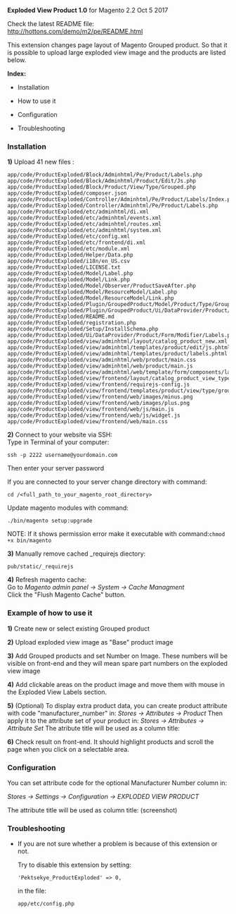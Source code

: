   
**Exploded View Product 1.0** for Magento 2.2  Oct 5 2017

Check the latest README file:
http://hottons.com/demo/m2/pe/README.html

This extension changes page layout of Magento Grouped product.
So that it is possible to upload large exploded view image and the products are listed below.


 
**Index:**

*   Installation

*   How to use it

*   Configuration

*   Troubleshooting



### Installation

**1)** Upload 41 new files :  

    app/code/ProductExploded/Block/Adminhtml/Pe/Product/Labels.php
    app/code/ProductExploded/Block/Adminhtml/Product/Edit/Js.php
    app/code/ProductExploded/Block/Product/View/Type/Grouped.php
    app/code/ProductExploded/composer.json
    app/code/ProductExploded/Controller/Adminhtml/Pe/Product/Labels/Index.php
    app/code/ProductExploded/Controller/Adminhtml/Pe/Product/Labels.php
    app/code/ProductExploded/etc/adminhtml/di.xml
    app/code/ProductExploded/etc/adminhtml/events.xml
    app/code/ProductExploded/etc/adminhtml/routes.xml
    app/code/ProductExploded/etc/adminhtml/system.xml
    app/code/ProductExploded/etc/config.xml
    app/code/ProductExploded/etc/frontend/di.xml
    app/code/ProductExploded/etc/module.xml
    app/code/ProductExploded/Helper/Data.php
    app/code/ProductExploded/i18n/en_US.csv
    app/code/ProductExploded/LICENSE.txt
    app/code/ProductExploded/Model/Label.php
    app/code/ProductExploded/Model/Link.php
    app/code/ProductExploded/Model/Observer/ProductSaveAfter.php
    app/code/ProductExploded/Model/ResourceModel/Label.php
    app/code/ProductExploded/Model/ResourceModel/Link.php
    app/code/ProductExploded/Plugin/GroupedProduct/Model/Product/Type/Grouped.php
    app/code/ProductExploded/Plugin/GroupedProduct/Ui/DataProvider/Product/Form/Modifier/Grouped.php
    app/code/ProductExploded/README.md
    app/code/ProductExploded/registration.php
    app/code/ProductExploded/Setup/InstallSchema.php
    app/code/ProductExploded/Ui/DataProvider/Product/Form/Modifier/Labels.php
    app/code/ProductExploded/view/adminhtml/layout/catalog_product_new.xml
    app/code/ProductExploded/view/adminhtml/templates/product/edit/js.phtml
    app/code/ProductExploded/view/adminhtml/templates/product/labels.phtml
    app/code/ProductExploded/view/adminhtml/web/product/main.css
    app/code/ProductExploded/view/adminhtml/web/product/main.js
    app/code/ProductExploded/view/adminhtml/web/template/form/components/labels_js.html
    app/code/ProductExploded/view/frontend/layout/catalog_product_view_type_grouped.xml
    app/code/ProductExploded/view/frontend/requirejs-config.js
    app/code/ProductExploded/view/frontend/templates/product/view/type/grouped.phtml
    app/code/ProductExploded/view/frontend/web/images/minus.png
    app/code/ProductExploded/view/frontend/web/images/plus.png
    app/code/ProductExploded/view/frontend/web/js/main.js
    app/code/ProductExploded/view/frontend/web/js/widget.js
    app/code/ProductExploded/view/frontend/web/main.css
  


**2)** Connect to your website via SSH:  
Type in Terminal of your computer:  
```
ssh -p 2222 username@yourdomain.com  
```
Then enter your server password  

If you are connected to your server change directory with command:  
```
cd /<full_path_to_your_magento_root_directory>  
```
Update magento modules with command:  
```
./bin/magento setup:upgrade  
```
NOTE: If it shows permission error make it executable with command:` chmod +x bin/magento `

**3)** Manually remove cached _requirejs diectory:
  
    pub/static/_requirejs  


**4)** Refresh magento cache:  
Go to _Magento admin panel -> System -> Cache Managment_  
Click the "Flush Magento Cache" button. 



### Example of how to use it

**1)** Create new or select existing Grouped product

**2)** Upload exploded view image as "Base" product image

**3)** Add Grouped products and set Number on Image.
These numbers will be visible on front-end and they will mean spare part numbers on the exploded view image

**4)** Add clickable areas on the product image and move them with mouse in the Exploded View Labels section.

**5)** (Optional) To display extra product data, you can create product attribute with code "manufacturer_number" in:
_Stores -> Attributes -> Product_
Then apply it to the attribute set of your product in:
_Stores -> Attributes -> Attribute Set_
The atribute title will be used as a column title:

**6)** Check result on front-end. It should highlight products and scroll the page when you click on a selectable area.



### Configuration

You can set attribute code for the optional Manufacturer Number column in:

_Stores -> Settings -> Configuration -> EXPLODED VIEW PRODUCT_

The attribute title will be used as column title: (screenshot)



### Troubleshooting

*   If you are not sure whether a problem is because of this extension or not.
    
    Try to disable this extension by setting: 
   
    ```
    'Pektsekye_ProductExploded' => 0,
    ```
       
    in the file:  
    
        app/etc/config.php

